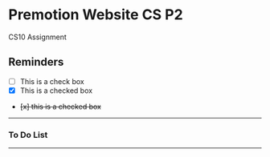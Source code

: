 # Premotion Website CS P2
CS10 Assignment

## Reminders

- [ ] This is a check box
- [x] This is a checked box
- <del> [x] this is a checked box </del>

---


### To Do List


---